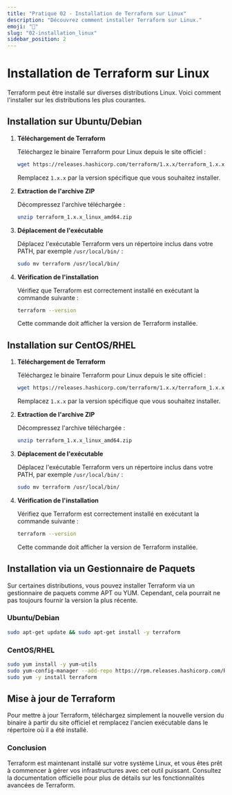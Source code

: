 ```yaml
---
title: "Pratique 02 - Installation de Terraform sur Linux"
description: "Découvrez comment installer Terraform sur Linux."
emoji: "🚀"
slug: "02-installation_linux"
sidebar_position: 2
---
```


# Installation de Terraform sur Linux

Terraform peut être installé sur diverses distributions Linux. Voici comment l'installer sur les distributions les plus courantes.

## Installation sur Ubuntu/Debian

1. **Téléchargement de Terraform**

   Téléchargez le binaire Terraform pour Linux depuis le site officiel :
   ```bash
   wget https://releases.hashicorp.com/terraform/1.x.x/terraform_1.x.x_linux_amd64.zip
   ```
   Remplacez `1.x.x` par la version spécifique que vous souhaitez installer.

2. **Extraction de l'archive ZIP**

   Décompressez l'archive téléchargée :
   ```bash
   unzip terraform_1.x.x_linux_amd64.zip
   ```

3. **Déplacement de l'exécutable**

   Déplacez l'exécutable Terraform vers un répertoire inclus dans votre PATH, par exemple `/usr/local/bin/` :
   ```bash
   sudo mv terraform /usr/local/bin/
   ```

4. **Vérification de l'installation**

   Vérifiez que Terraform est correctement installé en exécutant la commande suivante :
   ```bash
   terraform --version
   ```
   Cette commande doit afficher la version de Terraform installée.

## Installation sur CentOS/RHEL

1. **Téléchargement de Terraform**

   Téléchargez le binaire Terraform pour Linux depuis le site officiel :
   ```bash
   wget https://releases.hashicorp.com/terraform/1.x.x/terraform_1.x.x_linux_amd64.zip
   ```
   Remplacez `1.x.x` par la version spécifique que vous souhaitez installer.

2. **Extraction de l'archive ZIP**

   Décompressez l'archive téléchargée :
   ```bash
   unzip terraform_1.x.x_linux_amd64.zip
   ```

3. **Déplacement de l'exécutable**

   Déplacez l'exécutable Terraform vers un répertoire inclus dans votre PATH, par exemple `/usr/local/bin/` :
   ```bash
   sudo mv terraform /usr/local/bin/
   ```

4. **Vérification de l'installation**

   Vérifiez que Terraform est correctement installé en exécutant la commande suivante :
   ```bash
   terraform --version
   ```
   Cette commande doit afficher la version de Terraform installée.

## Installation via un Gestionnaire de Paquets

Sur certaines distributions, vous pouvez installer Terraform via un gestionnaire de paquets comme APT ou YUM. Cependant, cela pourrait ne pas toujours fournir la version la plus récente.

### Ubuntu/Debian

```bash
sudo apt-get update && sudo apt-get install -y terraform
```

### CentOS/RHEL

```bash
sudo yum install -y yum-utils
sudo yum-config-manager --add-repo https://rpm.releases.hashicorp.com/RHEL/hashicorp.repo
sudo yum -y install terraform
```

## Mise à jour de Terraform

Pour mettre à jour Terraform, téléchargez simplement la nouvelle version du binaire à partir du site officiel et remplacez l'ancien exécutable dans le répertoire où il a été installé.

### Conclusion

Terraform est maintenant installé sur votre système Linux, et vous êtes prêt à commencer à gérer vos infrastructures avec cet outil puissant. Consultez la documentation officielle pour plus de détails sur les fonctionnalités avancées de Terraform.
